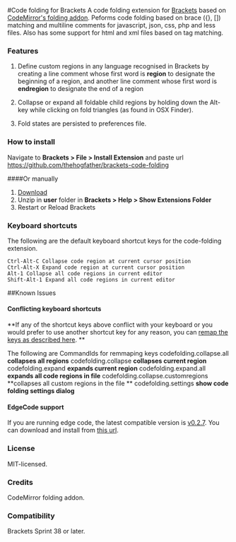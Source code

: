 #Code folding for Brackets
A code folding extension for [Brackets](https://github.com/adobe/brackets/) based on [CodeMirror's folding addon](http://codemirror.net/demo/folding.html).
Peforms code folding based on brace ({}, []) matching and multiline comments for javascript, json, css, php and less files. Also has some support for html and xml files based on tag matching.

### Features
1. Define custom regions in any language recognised in Brackets by creating a line comment whose first word is **region** to designate the beginning of a region, and another line comment whose first word is **endregion** to designate the end of a region

2. Collapse or expand all foldable child regions by holding down the Alt-key while clicking on fold triangles (as found in OSX Finder).

3. Fold states are persisted to preferences file.

### How to install
Navigate to **Brackets > File > Install Extension** and paste url https://github.com/thehogfather/brackets-code-folding

####Or manually
1. [Download](https://github.com/thehogfather/brackets-code-folding/archive/master.zip)
2. Unzip in **user** folder in **Brackets > Help > Show Extensions Folder**
3. Restart or Reload Brackets

### Keyboard shortcuts
The following are the default keyboard shortcut keys for the code-folding extension.

    Ctrl-Alt-C Collapse code region at current cursor position
    Ctrl-Alt-X Expand code region at current cursor position
    Alt-1 Collapse all code regions in current editor
    Shift-Alt-1 Expand all code regions in current editor


##Known Issues
#### Conflicting keyboard shortcuts
**If any of the shortcut keys above conflict with your keyboard or you would prefer to use another shortcut key for any reason, you can [remap the keys as described here](https://github.com/adobe/brackets/wiki/User-Key-Bindings). **

The following are CommandIds for remmaping keys
    codefolding.collapse.all                **collapses all regions**
    codefolding.collapse                    **collapses current region**
    codefolding.expand                      **expands current region**
    codefolding.expand.all                  **expands all code regions in file**
    codefolding.collapse.customregions      **collapses all custom regions in the file **
    codefolding.settings                    **show code folding settings dialog**
    
#### EdgeCode support
If you are running edge code, the latest compatible version is [v0.2.7](https://github.com/thehogfather/brackets-code-folding/tree/v0.2.7). You can download and install from [this url](https://github.com/thehogfather/brackets-code-folding/tree/v0.2.7).

### License
MIT-licensed.

### Credits
CodeMirror folding addon.

### Compatibility
Brackets Sprint 38 or later.

